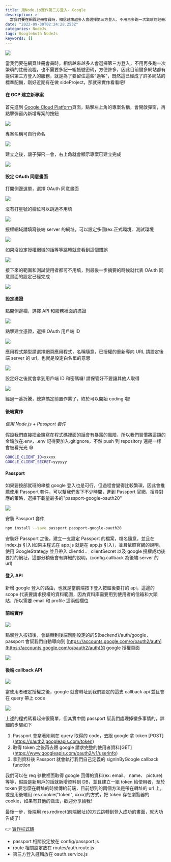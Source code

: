 ```yaml
---
title: 用Node.js實作第三方登入- Google
description: >-
  當我們要在網頁註冊會員時，相信越來越多人會選擇第三方登入，不用再多跑一次繁瑣的註冊流程，也不需要多記一組帳號密碼，方便許多，因此目前蠻多網站都有提供第三方登入的服務，就是為了要留住這些"過客"，既然這已經成了許多網站的標準配備，剛好近期有在做sideProject，那就來實作看看…
date: "2022-09-30T02:24:28.253Z"
categories: NodeJs
tags: GoogleAuth NodeJs
keywords: []
---
```


![](/img/1__Eqn1tUURnxY18OLYK092CQ.jpeg)

當我們要在網頁註冊會員時，相信越來越多人會選擇第三方登入，不用再多跑一次繁瑣的註冊流程，也不需要多記一組帳號密碼，方便許多，因此目前蠻多網站都有提供第三方登入的服務，就是為了要留住這些"過客"，既然這已經成了許多網站的標準配備，剛好近期有在做 sideProject，那就來實作看看吧!

#### 在 GCP 建立新專案

首先進到 [Google Cloud Platform](https://console.cloud.google.com/)頁面，點擊左上角的專案名稱，會開啟彈窗，再點擊彈窗內新增專案的按鈕

![](/img/1__4s023CLM15OzM3Lb3A1t7g.jpeg)

專案名稱可自行命名

![](/img/1__rNTYb10DjeDZGK7uBhHc0w.png)

建立之後，讓子彈飛一會，右上角就會顯示專案已建立完成

![](/img/1__Al6H9z9jPHnNmCDabwm1fA.png)

#### 設定 OAuth 同意畫面

打開側邊選單，選擇 OAuth 同意畫面

![](/img/1__fEM3kVB__qNHnbD6eGBRl3g.png)

沒有打星號的欄位可以跳過不用填

![](/img/1__gZqG3HFreUEBEl0zS7am5g.jpeg)

授權網域請填寫後端 server 的網址，可以設定多個(ex.正式環境、測試環境

![](/img/1__msW56w2nucHeE5pINIPR8Q.jpeg)

如果沒設定授權網域的話等等跳轉就會看到這個錯誤

![](/img/1__R1jXJhJTbQYsfdNldZU2OA.png)

接下來的範圍和測試使用者都可不用填，到最後一步摘要的時候就代表 OAuth 同意畫面的設定已經完成

![](/img/1__mw7U0GhllTTebaeq79y4Sg.png)

#### 設定憑證

點開側邊欄，選擇 API 和服務裡面的憑證

![](/img/1__TrlaI7JfIpJBl3Fi7BUqnA.png)

點擊建立憑證，選擇 OAuth 用戶端 ID

![](/img/1__8W52e6BY106REHvU6uI7kw.png)

應用程式類型請選擇網頁應用程式，名稱隨意，已授權的重新導向 URL 請設定後端 server 的 url，也就是設定白名單的意思

![](/img/1__tDG7ZIM9W87fG34THYrmQw.png)

設定好之後就會拿到用戶端 ID 和密碼囉! 請保管好不要讓其他人取得

![](/img/1__f0wolXyj7LEgHgaXmiN39A.jpeg)

經過一番折騰，總算搞定前置作業了，終於可以開始 coding 啦!

#### 後端實作

_使用 Node.js + Passport 套件_

假設我們直接把金鑰寫在程式碼裡面的話會有暴露的風險，所以我們習慣將這類的金鑰放在.env，.env 記得要加入.gitignore，不然 push 到 repository 還是一樣會被看光光 😅

```bash
GOOGLE_CLIENT_ID=xxxxx
GOOGLE_CLIENT_SECRET=yyyyyy
```

#### Passport

如果要按部就班的串接 google 登入也是可行，但過程會變得比較繁瑣，因此會推薦使用 Passport 套件，可以幫我們省下不少時間，進到 Passport 官網，搜尋對應的策略，選擇下載量最多的"passport-google-oauth20"

![](/img/1__G0EHxUOjgZDRG7PKLwmPYA.png)

安裝 Passport 套件

```bash
npm install --save passport passport-google-oauth20
```

安裝好 Passport 之後，建立一支設定 Passport 的檔案，檔名隨意，並且在 index.js 引入(如果主程式在 app.js 就是在 app.js 引入)，並且依照官網的說明，使用 GoogleStrategy 並且帶入 clientId 、 clientSecret 以及 google 授權成功後要打的網址，這部分稍後會有詳細的說明，(config.callback 為後端 server 的 url)

#### 登入 API

新增 google 登入的路由，也就是當前端按下登入按鈕後要打的 api，這邊的 scope 代表要請求授權的資料範圍，因為資料庫需要用到使用者的信箱和大頭貼，所以需要 email 和 profile 這兩個欄位

#### 前端實作

![](/img/1__Wt__ViNg5lkkogreg8dWzsg.png)

點擊登入按扭後，會跳轉到後端剛剛設定的的${backend}/auth/google，passport 會幫我們自動導向到 [https://accounts.google.com/o/oauth2/auth](https://accounts.google.com/o/oauth2/auth)的 google 授權頁面

![](/img/1__BSeNXeRxQUw8C8C3u7YuGw.jpeg)

#### 後端 callback API

![](/img/1__FUefjS7S2cgazW4Fc9vd4Q.png)

當使用者確定授權之後，google 就會轉址到我們設定的這支 callback api 並且會在 query 帶上 code

![](/img/1__8VLTzHY4ZswN7YGhBraf5g.png)

上述的程式碼看起來很簡單，但其實中間 passport 幫我們處理掉蠻多事情的，詳細的步驟如下

1.  Passport 會拿著剛剛在 query 取得的 code，去跟 google 拿 token \[POST\](https://oauth2.googleapis.com/token)
2.  取得 token 之後再去跟 google 請求完整的使用者資料\[GET\](https://www.googleapis.com/oauth2/v1/userinfo)
3.  拿到資料後 Passport 就會執行我們自己定義的 signInByGoogle callback function

我們可以在 req 參數裡面取得 google 回傳的資料(ex: email、 name、 picture)等等，假設是新用戶的話就新增資料到 DB，並且建立一組 token 給使用者，至於 token 要怎麼在轉址的時候傳給前端，目前想到的兩個方法是帶在轉址的 url 上，或是用後端用 res.cookie("token", xxxx)的方式，把 token 存在瀏覽器的 cookie，如果有其他的做法，歡迎分享給我!

最後一步，後端用 res.redirect(前端網址)的方式跳轉到登入成功的畫面，就大功告成了!

👉 [實作程式碼](https://github.com/ChangChiao/task-board-backend)

- passport 相關設定放在 config/passport.js
- route 相關設定放在 routes/auth.route.js
- 第三方登入邏輯放在 oauth.service.js
